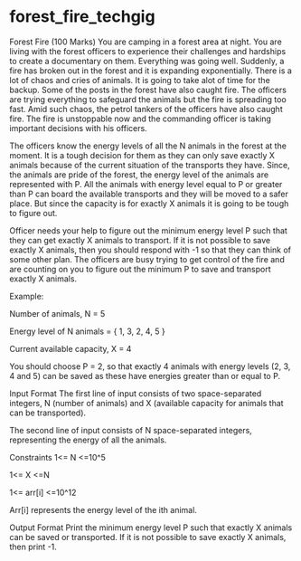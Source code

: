 # forest_fire_techgig
Forest Fire (100 Marks)
You are camping in a forest area at night. You are living with the forest officers to experience their challenges and hardships to create a documentary on them. Everything was going well. Suddenly, a fire has broken out in the forest and it is expanding exponentially. There is a lot of chaos and cries of animals. It is going to take alot of time for the backup. Some of the posts in the forest have also caught fire. The officers are trying everything to safeguard the animals but the fire is spreading too fast. Amid such chaos, the petrol tankers of the officers have also caught fire. The fire is unstoppable now and the commanding officer is taking important decisions with his officers.


The officers know the energy levels of all the N animals in the forest at the moment. It is a tough decision for them as they can only save exactly X animals because of the current situation of the transports they have. Since, the animals are pride of the forest, the energy level of the animals are represented with P. All the animals with energy level equal to P or greater than P can board the available transports and they will be moved to a safer place. But since the capacity is for exactly X animals it is going to be tough to figure out.


Officer needs your help to figure out the minimum energy level P such that they can get exactly X animals to transport. If it is not possible to save exactly X animals, then you should respond with -1 so that they can think of some other plan. The officers are busy trying to get control of the fire and are counting on you to figure out the minimum P to save and transport exactly X animals. 



Example:

Number of animals, N = 5

Energy level of N animals = { 1, 3, 2, 4, 5 }

Current available capacity, X = 4

You should choose P = 2, so that exactly 4 animals with energy levels (2, 3, 4 and 5) can be saved as these have energies greater than or equal to P.

Input Format
The first line of input consists of two space-separated integers, N (number of animals) and X (available capacity for animals that can be transported).

The second line of input consists of N space-separated integers, representing the energy of all the animals.

Constraints
1<= N <=10^5

1<= X <=N

1<= arr[i] <=10^12

Arr[i] represents the energy level of the ith animal.

Output Format
Print the minimum energy level P such that exactly X animals can be saved or transported. If it is not possible to save exactly X animals, then print -1.
